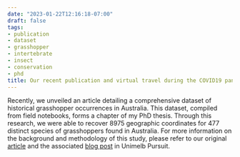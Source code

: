 ```yaml
---
date: "2023-01-22T12:16:18-07:00"
draft: false
tags:
- publication
- dataset
- grasshopper
- intertebrate
- insect
- conservation
- phd
title: Our recent publication and virtual travel during the COVID19 pandemic
---
```


Recently, we unveiled an article detailing a comprehensive dataset of historical grasshopper occurrences in Australia. This dataset, compiled from field notebooks, forms a chapter of my PhD thesis. Through this research, we were able to recover 8975 geographic coordinates for 477 distinct species of grasshoppers found in Australia. For more information on the background and methodology of this study, please refer to our original [article](https://onlinelibrary.wiley.com/doi/10.1111/aen.12628) and the associated [blog post](https://pursuit.unimelb.edu.au/articles/lockdown-field-trip-reveals-whereabouts-of-australian-grasshoppers) in Unimelb Pursuit.
